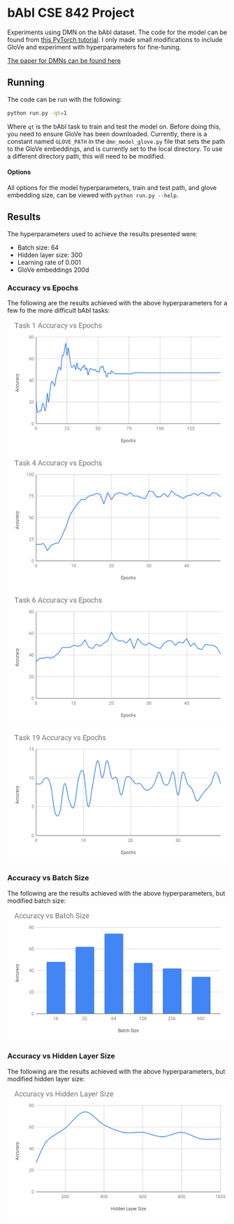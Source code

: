 # bAbI CSE 842 Project
Experiments using DMN on the bAbI dataset. The code for the model can be found from [this PyTorch tutorial](https://github.com/DSKSD/DeepNLP-models-Pytorch/blob/master/notebooks/10.Dynamic-Memory-Network-for-Question-Answering.ipynb). I only made small modifications to include GloVe and experiment with hyperparameters for fine-tuning.

[The paper for DMNs can be found here](https://arxiv.org/abs/1506.07285)

## Running
The code can be run with the following:
```bash
python run.py -qt=1
```
Where `qt` is the bAbI task to train and test the model on. Before doing this, you need to ensure GloVe has been downloaded. Currently, there is a constant named `GLOVE_PATH` in the `dmn_model_glove.py` file that sets the path to the GloVe embeddings, and is currently set to the local directory. To use a different directory path, this will need to be modified.

#### Options
All options for the model hyperparameters, train and test path, and glove embedding size, can be viewed with `python run.py --help`.

## Results
The hyperparameters used to achieve the results presented were:
- Batch size: 64
- Hidden layer size: 300
- Learning rate of 0.001
- GloVe embeddings 200d

### Accuracy vs Epochs
The following are the results achieved with the above hyperparameters for a few fo the more difficult bAbI tasks:
![Task1 Accuracy vs Epochs](results/Accuracy&#32;vs&#32;Epochs.png)
![Task4 Accuracy vs Epochs](results/Task4AccuracyvsEpochs.png)
![Task6 Accuracy vs Epochs](results/Task6AccuracyvsEpochs.png)
![Task19 Accuracy vs Epochs](results/Task19AccuracyvsEpochs.png)

### Accuracy vs Batch Size
The following are the results achieved with the above hyperparameters, but modified batch size:
![Task1 Accuracy vs Batch Size](results/Accuracy&#32;vs&#32;Batch&#32;Size.png)

### Accuracy vs Hidden Layer Size
The following are the results achieved with the above hyperparameters, but modified hidden layer size:
![Task1 Accuracy vs Hidden Layer Size](results/Accuracy&#32;vs&#32;Hidden&#32;Layer&#32;Size.png)
